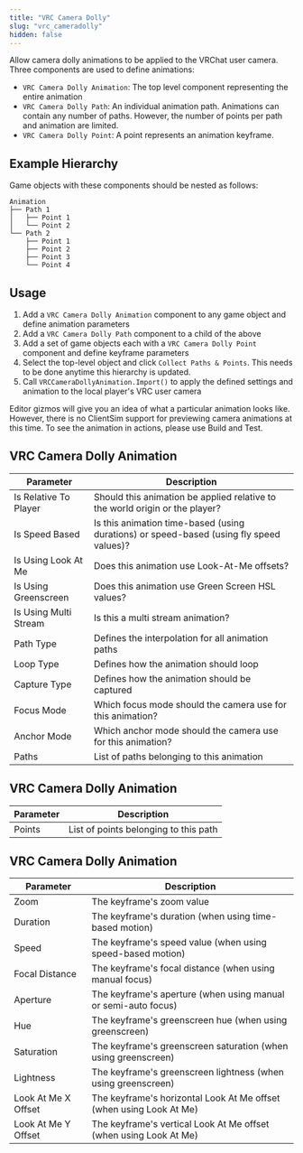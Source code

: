 ```yaml
---
title: "VRC Camera Dolly"
slug: "vrc_cameradolly"
hidden: false
---
```

Allow camera dolly animations to be applied to the VRChat user camera.
Three components are used to define animations:
* `VRC Camera Dolly Animation`: The top level component representing the entire animation
* `VRC Camera Dolly Path`: An individual animation path. Animations can contain any number of paths. However, the number of points per path and animation are limited.
* `VRC Camera Dolly Point`: A point represents an animation keyframe.


## Example Hierarchy
Game objects with these components should be nested as follows:
```
Animation
├── Path 1
│   ├── Point 1
│   └── Point 2
└── Path 2
    ├── Point 1
    ├── Point 2
    ├── Point 3
    └── Point 4
```

## Usage
1. Add a `VRC Camera Dolly Animation` component to any game object and define animation parameters
2. Add a `VRC Camera Dolly Path` component to a child of the above
3. Add a set of game objects each with a `VRC Camera Dolly Point` component and define keyframe parameters
4. Select the top-level object and click `Collect Paths & Points`. This needs to be done anytime this hierarchy is updated.
5. Call `VRCCameraDollyAnimation.Import()` to apply the defined settings and animation to the local player's VRC user camera

Editor gizmos will give you an idea of what a particular animation looks like. 
However, there is no ClientSim support for previewing camera animations at this time.
To see the animation in actions, please use Build and Test.


## VRC Camera Dolly Animation

| Parameter             | Description                                                                             |
|-----------------------|-----------------------------------------------------------------------------------------|
| Is Relative To Player | Should this animation be applied relative to the world origin or the player?            |
| Is Speed Based        | Is this animation time-based (using durations) or speed-based (using fly speed values)? |
| Is Using Look At Me   | Does this animation use Look-At-Me offsets?                                             |
| Is Using Greenscreen  | Does this animation use Green Screen HSL values?                                        |
| Is Using Multi Stream | Is this a multi stream animation?                                                       |
| Path Type             | Defines the interpolation for all animation paths                                       |
| Loop Type             | Defines how the animation should loop                                                   |
| Capture Type          | Defines how the animation should be captured                                            |
| Focus Mode            | Which focus mode should the camera use for this animation?                              |
| Anchor Mode           | Which anchor mode should the camera use for this animation?                             |
| Paths                 | List of paths belonging to this animation                                               |


## VRC Camera Dolly Animation

| Parameter            | Description                           |
|----------------------|---------------------------------------|
| Points               | List of points belonging to this path |


## VRC Camera Dolly Animation

| Parameter           | Description                                                         |
|---------------------|---------------------------------------------------------------------|
| Zoom                | The keyframe's zoom value                                           |
| Duration            | The keyframe's duration (when using time-based motion)              |
| Speed               | The keyframe's speed value (when using speed-based motion)          |
| Focal Distance      | The keyframe's focal distance (when using manual focus)             |
| Aperture            | The keyframe's aperture (when using manual or semi-auto focus)      |
| Hue                 | The keyframe's greenscreen hue (when using greenscreen)             |
| Saturation          | The keyframe's greenscreen saturation (when using greenscreen)      |
| Lightness           | The keyframe's greenscreen lightness (when using greenscreen)       |
| Look At Me X Offset | The keyframe's horizontal Look At Me offset (when using Look At Me) |
| Look At Me Y Offset | The keyframe's vertical Look At Me offset (when using Look At Me)   |